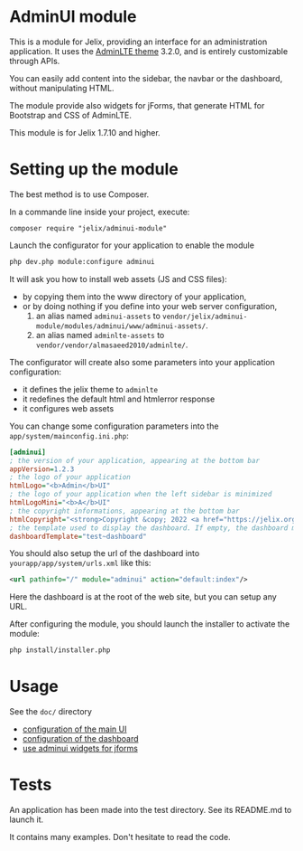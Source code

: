 AdminUI module
==============

This is a module for Jelix, providing an interface for an administration application.
It uses the [AdminLTE theme](https://adminlte.io/) 3.2.0, and is entirely customizable
through APIs.

You can easily add content into the sidebar, the navbar or the dashboard, without
manipulating HTML.

The module provide also widgets for jForms, that generate HTML for Bootstrap
and CSS of AdminLTE.

This module is for Jelix 1.7.10 and higher.

Setting up the module
=====================

The best method is to use Composer.

In a commande line inside your project, execute:

```
composer require "jelix/adminui-module"
```

Launch the configurator for your application to enable the module

```bash
php dev.php module:configure adminui
```

It will ask you how to install web assets (JS and CSS files): 

- by copying them into the www directory of your application, 
- or by doing nothing if you define into your web server configuration, 
  1. an alias named `adminui-assets`  to `vendor/jelix/adminui-module/modules/adminui/www/adminui-assets/`.
  2. an alias named `adminlte-assets`  to `vendor/vendor/almasaeed2010/adminlte/`.

The configurator will create also some parameters into your application configuration:
- it defines the jelix theme to `adminlte`
- it redefines the default html and htmlerror response
- it configures web assets

You can change some configuration parameters into the `app/system/mainconfig.ini.php`:

```ini
[adminui]
; the version of your application, appearing at the bottom bar
appVersion=1.2.3
; the logo of your application 
htmlLogo="<b>Admin</b>UI"
; the logo of your application when the left sidebar is minimized 
htmlLogoMini="<b>A</b>UI"
; the copyright informations, appearing at the bottom bar
htmlCopyright="<strong>Copyright &copy; 2022 <a href="https://jelix.org">Jelix</a>.</strong> MIT licence."
; the template used to display the dashboard. If empty, the dashboard may be empty
dashboardTemplate="test~dashboard"
```

You should also setup the url of the dashboard into `yourapp/app/system/urls.xml` like this:

```xml
<url pathinfo="/" module="adminui" action="default:index"/>
``` 

Here the dashboard is at the root of the web site, but you can setup any URL.


After configuring the module, you should launch the installer to activate the module:

```bash
php install/installer.php
```

Usage
=====

See the `doc/` directory

* [configuration of the main UI](doc/main_ui.md)
* [configuration of the dashboard](doc/dashboard.md)
* [use adminui widgets for jforms](doc/forms.md)

Tests
=======

An application has been made into the test directory. See its README.md to
launch it. 

It contains many examples. Don't hesitate to read the code.

